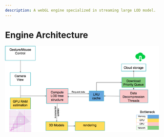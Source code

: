 ```yaml
---
description: A webGL engine specialized in streaming large LOD model.
---
```


# Engine Architecture

![lod engine architect](../.gitbook/assets/image%20%284%29.png)

